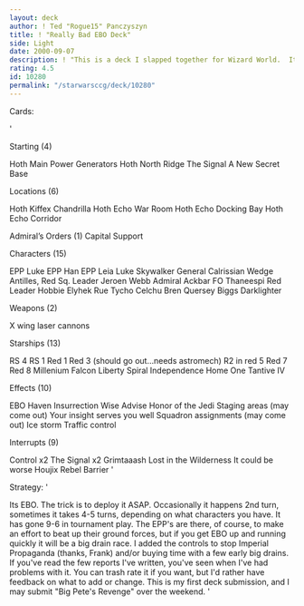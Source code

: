 ```yaml
---
layout: deck
author: ! Ted "Rogue15" Panczyszyn
title: ! "Really Bad EBO Deck"
side: Light
date: 2000-09-07
description: ! "This is a deck I slapped together for Wizard World.  It is not that bad, but it needs some fine tuning."
rating: 4.5
id: 10280
permalink: "/starwarsccg/deck/10280"
---
```

Cards: 

'

Starting (4)

Hoth  Main Power Generators
Hoth  North Ridge
The Signal
A New Secret Base

Locations (6)

Hoth
Kiffex
Chandrilla
Hoth  Echo War Room
Hoth  Echo Docking Bay
Hoth  Echo Corridor

Admiral’s Orders (1)  Capital Support

Characters (15)

EPP Luke
EPP Han
EPP Leia
Luke Skywalker
General Calrissian
Wedge Antilles, Red Sq. Leader
Jeroen Webb
Admiral Ackbar
FO Thaneespi
Red Leader
Hobbie
Elyhek Rue
Tycho Celchu
Bren Quersey
Biggs Darklighter

Weapons (2)

X wing laser cannons

Starships (13)

RS 4
RS 1
Red 1
Red 3 (should go out…needs astromech)
R2 in red 5
Red 7
Red 8
Millenium Falcon
Liberty
Spiral
Independence
Home One
Tantive IV

Effects (10)

EBO
Haven
Insurrection
Wise Advise
Honor of the Jedi
Staging areas (may come out)
Your insight serves you well
Squadron assignments (may come out)
Ice storm
Traffic control

Interrupts (9)

Control x2
The Signal x2
Grimtaaash
Lost in the Wilderness
It could be worse
Houjix
Rebel Barrier
'

Strategy: '

Its EBO.  The trick is to deploy it ASAP.  Occasionally it happens 2nd turn, sometimes it takes 4-5 turns, depending on what characters you have.  It has gone 9-6 in tournament play.  The EPP's are there, of course, to make an effort to beat up their ground forces, but if you get EBO up and running quickly it will be a big drain race.  I added the controls to stop Imperial Propaganda (thanks, Frank) and/or buying time with a few early big drains.  If you've read the few reports I've written, you've seen when I've had problems with it.  You can trash rate it if you want, but I'd rather have feedback on what to add or change.  This is my first deck submission, and I may submit "Big Pete's Revenge" over the weekend.  '

